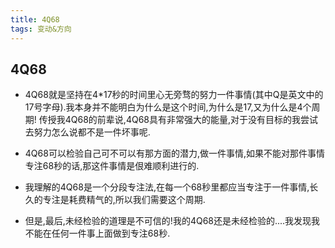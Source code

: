 ```yaml
---
title: 4Q68
tags: 变动&方向
---
```


## 4Q68  
* 4Q68就是坚持在4*17秒的时间里心无旁骛的努力一件事情(其中Q是英文中的17号字母).我本身并不能明白为什么是这个时间,为什么是17,又为什么是4个周期!
传授我4Q68的前辈说,4Q68具有非常强大的能量,对于没有目标的我尝试去努力怎么说都不是一件坏事呢.

* 4Q68可以检验自己可不可以有那方面的潜力,做一件事情,如果不能对那件事情专注68秒的话,那这件事情是佷难顺利进行的.

* 我理解的4Q68是一个分段专注法,在每一个68秒里都应当专注于一件事情,长久的专注是耗费精气的,所以我们需要这个周期.

* 但是,最后,未经检验的道理是不可信的!我的4Q68还是未经检验的....我发现我不能在任何一件事上面做到专注68秒.
